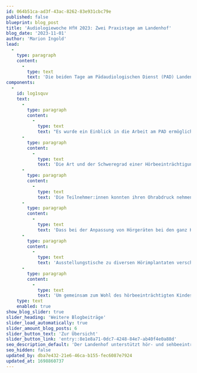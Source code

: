 ```yaml
---
id: 064b51ca-ad3f-43ac-8262-83e931cbc79e
published: false
blueprint: blog_post
title: 'Audiologiewoche HfH 2023: Zwei Praxistage am Landenhof'
blog_date: '2023-11-01'
author: 'Marion Ingold'
lead:
  -
    type: paragraph
    content:
      -
        type: text
        text: 'Die beiden Tage am Pädaudiologischen Dienst (PAD) Landenhof boten Raum für viel praktische Erfahrung und Austausch untereinander.'
components:
  -
    id: log1squv
    text:
      -
        type: paragraph
        content:
          -
            type: text
            text: "Es wurde ein Einblick in die Arbeit am PAD ermöglicht und es wurde vermittelt, welche Möglichkeiten zur Abklärung des Hörvermögens es bereits bei Babys und Kleinkindern gibt. Der Unterschied zwischen Subjektiven und Objektiven Messmethoden wurde aufgezeigt und ein Grundstein fürs Lesen und Interpretieren von Ton- und Sprachaudiogrammen gelegt.\_\_\_\_\_\_\_\_\_\_\_\_\_\_\_\_\_\_\_\_\_\_\_\_\_\_\_\_\_\_\_\_\_\_\_\_\_\_\_\_\_\_\_\_\_\_\_\_\_\_\_\_\_\_\_\_\_\_\_\_\_\_\_\_\_\_\_"
      -
        type: paragraph
        content:
          -
            type: text
            text: 'Die Art und der Schweregrad einer Hörbeeinträchtigung bestimmen über die Wahl der Hörhilfen. Damit beispielsweise ein klassisches Hinter-dem-Ohr Hörgerät die benötigte Verstärkung leisten kann, ist zudem eine gute Otoplastik (Ohrmulde) sehr wichtig. Auch hier bestimmt der Schweregrad der Schwerhörigkeit über Form und Material der Ohrmulde. Durch die Wahl der Farbe oder das Einsetzen von Schmucksteinen kann diese individualisiert werden.'
      -
        type: paragraph
        content:
          -
            type: text
            text: 'Die Teilnehmer:innen konnten ihren Ohrabdruck nehmen lassen und so erfahren, wie sich dies anfühlt. Da der Gehörgang bei jedem Wachstumsschub mitwächst, braucht es im Leben eines schwerhörigen Kindes immer wieder neue Abdrücke. Bei Babys kann dies alle paar Wochen, beim Kleinkind alle paar Monate sein. Irgendeinmal reicht einmal pro Jahr oder alle paar Jahre. Die Abdrücke werden an ein Labor geschickt, welches anhand des beiliegenden Bestellscheins entsprechende Ohrmulden anfertigt.'
      -
        type: paragraph
        content:
          -
            type: text
            text: 'Dass bei der Anpassung von Hörgeräten bei den ganz Kleinen nebst Erfahrung und guter Beobachtungsgabe der Austausch mit Eltern, Audiopädagog:innen und weiteren Bezugspersonen enorm wichtig und unterstützend ist, war an den beiden Tagen am Landenhof eine zentrale Botschaft. Mit zunehmender Erfahrung und Konditionierung werden die Kinder und Jugendlichen allmählich zu Profis für ihre Hörbeeinträchtigung und lernen im besten Fall ihre Anliegen an den/die Pädakustiker:in selbst zu formulieren.'
      -
        type: paragraph
        content:
          -
            type: text
            text: 'Ausstellungstische zu diversen Hörimplantaten verschiedener Hersteller, ein Tisch mit Fachbüchern und Therapiematerial sowie die Möglichkeit, wiederholt in einer kleinen Gruppe Fragen beantwortet zu bekommen, rundeten das Angebot ab.'
      -
        type: paragraph
        content:
          -
            type: text
            text: 'Um gemeinsam zum Wohl des hörbeeinträchtigten Kindes und seiner Familie beizutragen, braucht es eine interdisziplinäre Zusammenarbeit auf Augenhöhe. Beat Weber und ich sind zuversichtlich, dass wir dies erneut vermitteln konnten.'
    type: text
    enabled: true
show_blog_slider: true
slider_heading: 'Weitere Blogbeiträge'
slider_load_automatically: true
slider_amount_blog_posts: 6
slider_button_text: 'Zur Übersicht'
slider_button_link: 'entry::8e1e8a71-0dc7-4248-84e7-ab40f4e0a88d'
seo_description_default: 'Der Landenhof unterstützt hör- und sehbeeinträchtigte Kinder & Jugendliche in ihrem selbstbestimmten Leben durch Förderung ihrer Fähigkeiten & Entwicklung'
seo_hidden: false
updated_by: dba7e432-21e6-46ca-b155-fec6087e7924
updated_at: 1698860737
---
```


